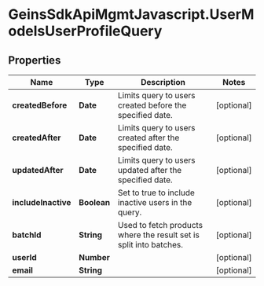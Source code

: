 # GeinsSdkApiMgmtJavascript.UserModelsUserProfileQuery

## Properties

Name | Type | Description | Notes
------------ | ------------- | ------------- | -------------
**createdBefore** | **Date** | Limits query to users created before the specified date. | [optional] 
**createdAfter** | **Date** | Limits query to users created after the specified date. | [optional] 
**updatedAfter** | **Date** | Limits query to users updated after the specified date. | [optional] 
**includeInactive** | **Boolean** | Set to true to include inactive users in the query. | [optional] 
**batchId** | **String** | Used to fetch products where the result set is split into batches. | [optional] 
**userId** | **Number** |  | [optional] 
**email** | **String** |  | [optional] 


